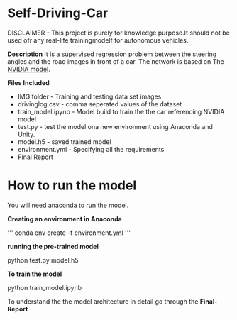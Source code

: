 # Self-Driving-Car
DISCLAIMER - This project is purely for knowledge purpose.It should not be used ofr any real-life trainingmodelf for autonomous vehicles.

**Description**
It is a supervised regression problem between the steering angles and the road images in front of a car. The network is based on The [NVIDIA model](https://images.nvidia.com/content/tegra/automotive/images/2016/solutions/pdf/end-to-end-dl-using-px.pdf).

**Files Included**

* IMG folder - Training and testing data set images
* drivinglog.csv - comma seperated values of the dataset
* train_model.ipynb - Model build to train the the car referencing  NVIDIA model
* test.py - test the model ona new environment using Anaconda and Unity.
* model.h5 - saved trained model
* environment.yml - Specifying all the requirements
* Final Report


# **How to run the model**

You will need anaconda to run the model.

**Creating an environment in Anaconda**

'''
conda env create -f environment.yml
'''

**running the pre-trained model**

python test.py model.h5

**To train the model**

python train_model.ipynb

To understand the the model architecture in detail go through the **Final-Report**
